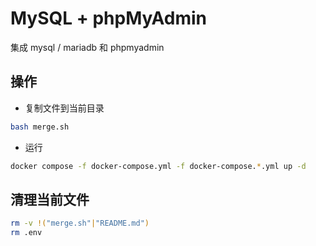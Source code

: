 # MySQL + phpMyAdmin

集成 mysql / mariadb 和 phpmyadmin

## 操作

- 复制文件到当前目录

```bash
bash merge.sh
```

- 运行

```bash
docker compose -f docker-compose.yml -f docker-compose.*.yml up -d
```

## 清理当前文件

```bash
rm -v !("merge.sh"|"README.md")
rm .env
```
